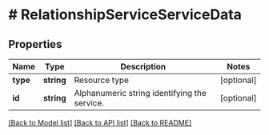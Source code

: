# # RelationshipServiceServiceData

## Properties

Name | Type | Description | Notes
------------ | ------------- | ------------- | -------------
**type** | **string** | Resource type | [optional]
**id** | **string** | Alphanumeric string identifying the service. | [optional]

[[Back to Model list]](../../README.md#models) [[Back to API list]](../../README.md#endpoints) [[Back to README]](../../README.md)
